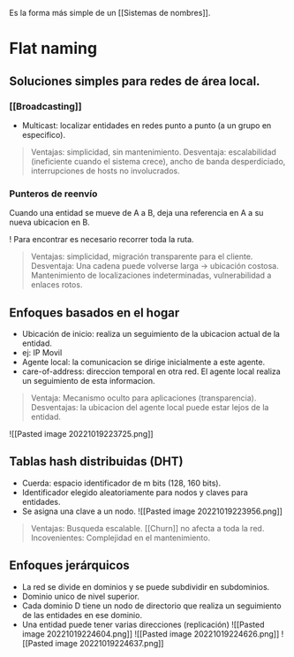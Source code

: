 Es la forma más simple de un [[Sistemas de nombres]].

# Flat naming

## Soluciones simples para redes de área local.

### [[Broadcasting]]
- Multicast: localizar entidades en redes punto a punto (a un grupo en especifico).
> Ventajas: simplicidad, sin mantenimiento.
> Desventaja: escalabilidad (ineficiente cuando el sistema crece), ancho de banda desperdiciado, interrupciones de hosts no involucrados.
### Punteros de reenvío
Cuando una entidad se mueve de A a B, deja una referencia en A a su nueva ubicacion en B.

! Para encontrar es necesario recorrer toda la ruta.

> Ventajas: simplicidad, migración transparente para el cliente.
> Desventaja: Una cadena puede volverse larga -> ubicación costosa. Mantenimiento de localizaciones indeterminadas, vulnerabilidad a enlaces rotos.

## Enfoques basados en el hogar

- Ubicación de inicio: realiza un seguimiento de la ubicacion actual de la entidad.
- ej: IP Movil
- Agente local: la comunicacion se dirige inicialmente a este agente.
- care-of-address: direccion temporal en otra red. El agente local realiza un seguimiento de esta informacion.
> Ventaja: Mecanismo oculto para aplicaciones (transparencia).
> Desventajas: la ubicacion del agente local puede estar lejos de la entidad.

![[Pasted image 20221019223725.png]]

## Tablas hash distribuidas (DHT)

- Cuerda: espacio identificador de m bits (128, 160 bits).
- Identificador elegido aleatoriamente para nodos y claves para entidades.
- Se asigna una clave a un nodo.
![[Pasted image 20221019223956.png]]

> Ventajas: Busqueda escalable. [[Churn]] no afecta a toda la red.
> Incovenientes: Complejidad en el mantenimiento.

## Enfoques jerárquicos

- La red se divide en dominios y se puede subdividir en subdominios.
- Dominio unico de nivel superior.
- Cada dominio D tiene un nodo de directorio que realiza un seguimiento de las entidades en ese dominio.
- Una entidad puede tener varias direcciones (replicación)
![[Pasted image 20221019224604.png]]
![[Pasted image 20221019224626.png]]
![[Pasted image 20221019224637.png]]